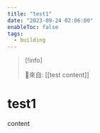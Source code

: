 ```yaml
---
title: "test1"
date: "2023-09-24 02:06:00"
enableToc: false
tags:
  - building
---
```


> [!info]
>
> 🌱來自: [[test content]]

# test1

content